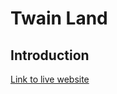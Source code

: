 # Twain Land

## Introduction
[Link to live website](https://folarin-ogungbemi.github.io/twain-land/ "visit website")